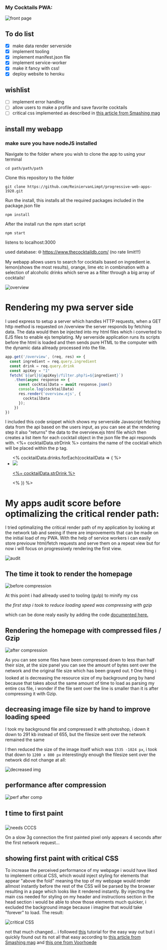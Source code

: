 ### My Cocktails PWA:

![front page](https://user-images.githubusercontent.com/36195440/77958156-e7741880-72d4-11ea-87ef-2838e10b0098.png)

## To do list

- [x] make data render serverside
- [x] implement tooling
- [x] implement manifest.json file
- [x] implement service-worker
- [x] make it fancy with css!
- [x] deploy website to heroku

## wishlist

- [ ] implement error handling
- [ ] allow users to make a profile and save favorite cocktails
- [ ] critical css implemented as described in [this article from Smashing mag](https://www.smashingmagazine.com/2015/08/understanding-critical-css/)

## install my webapp

### make sure you have nodeJS installed

Navigate to the folder where you wish to clone the app to using your terminal

`cd path/path/path`

Clone this repository to the folder

`git clone https://github.com/ReiniervanLimpt/progressive-web-apps-1920.git`

Run the install, this installs all the required packages included in the package.json file

`npm install`

After the install run the npm start script

`npm start`

listens to localhost:3000

used database: 🌐 https://www.thecocktaildb.com/ (no rate limit!!!)

My webapp allows users to search for cocktails based on ingredient ie. lemon(shows the most results), orange, lime etc in combination with a selection of alcoholic drinks which serve as a filter through a big array of cocktails!

![overview](https://user-images.githubusercontent.com/36195440/77958169-eba03600-72d4-11ea-80e9-d194e32ce760.png)

# Rendering my pwa server side

I used express to setup a server which handles HTTP requests, when a GET http method is requested on /overview the server responds by fetching data. The data would then be injected into my html files which i converted to EJS files to enable ejs templating. My serverside application runs its scripts before the html is loaded and then sends pure HTML to the computer with the dynamic data allready processed into the file.

```javascript
app.get('/overview', (req, res) => {
  const ingredient = req.query.ingredient
  const drink = req.query.drink
  const apiKey = "1"
  fetch(`${url}${apiKey}/filter.php?i=${ingredient}`)
    .then(async response => {
      const cocktailData = await response.json()
      console.log(cocktailData)
      res.render('overview.ejs', {
        cocktailData
      });
    })
})
```
I included this code snippet which shows my serverside Javascript fetching data from the api based on the users input, as you can see at the rendering step it also "returns" the data to the overview.ejs html file which then creates a list item for each cocktail object in the json file the api responds with. <%= cocktailData.strDrink %> contains the name of the cocktail which will be placed within the p tag.

  <ul class="cocktail-list">
    <% cocktailData.drinks.forEach(cocktailData => { %>
      <li>
        <a href="/cocktails/<%= cocktailData.idDrink %>">
            <img src="<%= cocktailData.strDrinkThumb %>">
            <p><%= cocktailData.strDrink %></p>
        </a>
      </li>
      <% }) %>
  </ul>


# My apps audit score before optimalizing the critical render path:

I tried optimalizing the critical render path of my application by looking at the network tab and seeing if there are improvements that can be made on the initial load of my PWA. With the help of service workers i can easily store previouw html/fetch requests and serve them on a repeat view but for now i will focus on progressively rendering the first view. 

![audit](https://user-images.githubusercontent.com/36195440/78149437-4b622280-7436-11ea-8cc1-45d32863bab4.png)

## The time it took to render the homepage

![before compression](https://user-images.githubusercontent.com/36195440/78149533-66349700-7436-11ea-83e9-236e23bbff6f.png)

At this point i had allready used to tooling (gulp) to minify my css

*the first step i took to reduce loading speed was compressing with gzip*

which can be done realy easily by adding the code [documented here.](https://expressjs.com/en/advanced/best-practice-performance.html#use-gzip-compression)

## Rendering the homepage with compressed files / Gzip

![after compression](https://user-images.githubusercontent.com/36195440/78150252-51a4ce80-7437-11ea-9516-99d1602039df.png)

As you can see some files have been compressed down to less than half their size, at the size panel you can see the amount of bytes sent over the network and the original file size which has been grayed out.
:exclamation: One thing i looked at is decreasing the resource size of my background png by hand because that takes about the same amount of time to load as parsing my entire css file, i wonder if the file sent over the line is smaller than it is after compressing it with Gzip.

## decreasing image file size by hand to improve loading speed

I took my background file and compressed it with photoshop, i down it down to 291 kb instead of 655, but the filesize sent over the network remained the same

I then reduced the size of the image itself which was `1535 -1024 px`, i took that down to `1200 x 800 px` interestingly enough the filesize sent over the network did not change at all:

![decreased img](https://user-images.githubusercontent.com/36195440/78153374-48b5fc00-743b-11ea-9bba-ab306363a0dd.png)

## performance after compression

![perf after comp](https://user-images.githubusercontent.com/36195440/78154207-456f4000-743c-11ea-96ff-f15f10708c66.png)

## :exclamation: time to first paint

![needs CCCS](https://user-images.githubusercontent.com/36195440/78154424-8b2c0880-743c-11ea-8733-25d417a73509.png)

On a slow 3g connection the first painted pixel only appears 4 seconds after the first network request...

## showing first paint with critical CSS

To increase the perceived performance of my webpage i would have liked to implement critical CSS, which would inject styling for elements that appear "above the fold" meaning the top of my webpage would render allmost instantly before the rest of the CSS will be parsed by the browser resulting in a page which looks like it rendered instantly.
By injecting the main css needed for styling on my header and instructions section in the head section i would be able to show those elements much quicker, i excluded the background image because i imagine that would take "forever" to load. The result:

![critical CSS](https://user-images.githubusercontent.com/36195440/78168259-e7e4ee80-744f-11ea-96bf-04a0933f5212.png)

not that much changed... i followed [this](https://jonassebastianohlsson.com/criticalpathcssgenerator/) tutorial for the easy way out but i quickly found out its not all that easy according to [this article from Smashing mag](https://www.smashingmagazine.com/2015/08/understanding-critical-css/) and [this one from Voorhoede](https://www.voorhoede.nl/en/blog/why-our-website-is-faster-than-yours/#critical-css)
